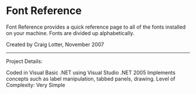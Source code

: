 Font Reference
==============

Font Reference provides a quick reference page to all of the fonts installed on your machine. Fonts are divided up alphabetically.

Created by Craig Lotter, November 2007

*********************************

Project Details:

Coded in Visual Basic .NET using Visual Studio .NET 2005
Implements concepts such as label manipulation, tabbed panels, drawing.
Level of Complexity: Very Simple
